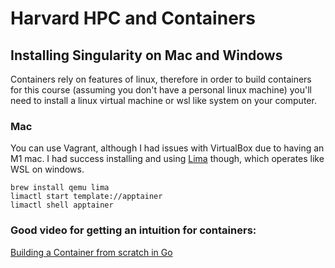 # Harvard HPC and Containers

## Installing Singularity on Mac and Windows

Containers rely on features of linux, therefore in order to build containers for this course (assuming you don't have a personal linux machine) you'll need to install a linux virtual machine or wsl like system on your computer.

### Mac

You can use Vagrant, although I had issues with VirtualBox due to having an M1 mac. I had success installing and using [Lima](https://github.com/lima-vm/lima/tree/master) though, which operates like WSL on windows.

```
brew install qemu lima
limactl start template://apptainer
limactl shell apptainer
```

### Good video for getting an intuition for containers:

[Building a Container from scratch in Go](https://www.youtube.com/watch?v=Utf-A4rODH8)